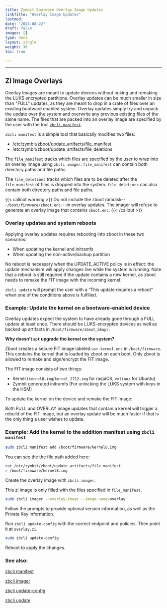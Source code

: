 ```yaml
---
title: Zymbit Bootware Overlay Image Updates
linkTitle: "Overlay Image Updates"
lastmod:
date: "2024-08-22"
draft: false
images: []
type: docs
layout: single
weight: 30
toc: true

---
```


-----

## ZI Image Overlays

Overlay Images are meant to update devices without nuking and remaking the LUKS encrypted partitions. Overlay updates can be much smaller in size than "FULL" updates, as they are meant to drop in a crate of files over an existing bootware enabled system. Overlay updates simply try and unpack the update over the system and overwrite any previous existing files of the same name. The files that are packed into an overlay image are specified by the user with the tool [`zbcli manifest`](../../zbcli/manifest).

`zbcli manifest` is a simple tool that basically modifies two files:

- /etc/zymbit/zboot/update_artifacts/file_manifest
- /etc/zymbit/zboot/update_artifacts/file_deletions

The `file_manifest` tracks which files are specified by the user to wrap into an overlay image using `zbcli imager`. `file_manifest` can contain both directory paths and file paths.

The `file_deletions` tracks which files are to be deleted after the `file_manifest` of files is dropped into the system. `file_deletions` can also contain both directory paths and file paths.

{{< callout warning >}} Do not include the zboot ramdisk---`/boot/firmware/zboot.enc`---in overlay updates. The imager will refuse to generate an overlay image that contains `zboot.enc`. {{< /callout >}}

### Overlay updates and system reboots

Applying overlay updates requires rebooting into zboot in these two scenarios:

- When updating the kernel and initramfs
- When updating the non-active/backup partition

No reboot is necessary when the UPDATE_ACTIVE policy is in effect: the update mechanism will apply changes live while the system is running. Note that a reboot is still required if the update contains a new kernel, as zboot needs to remake the FIT image with the incoming kernel.

`zbcli update` will prompt the user with a “This update requires a reboot” when one of the conditions above is fulfilled.

### Example: Update the kernel on a bootware-enabled device

Overlay updates expect the system to have already gone through a FULL update at least once. There should be LUKS-encrypted devices as well as backed up artifacts in `/boot/firmware/zboot_bkup/`.

**Why doesn't `apt` upgrade the kernel on the system?**

Zboot creates a secure FIT image labeled `usr-kernel.enc` in `/boot/firmware`. This contains the kernel that is loaded by zboot on each boot. Only zboot is allowed to remake and sign/encrypt the FIT image.

The FIT image consists of two things:

- Kernel (`kernel8.img`/`kernel_2712.img` for raspiOS, `vmlinuz` for Ubuntu)
- Zymbit generated initramfs (For unlocking the LUKS system with keys in the HSM)

To update the kernel on the device and remake the FIT Image:

Both FULL and OVERLAY image updates that contain a kernel will trigger a rebuild of the FIT image, but an overlay update will be much faster if that is the only thing a user wishes to update.

### Example: Add the kernel to the addition manifest using `zbcli manifest`

```bash
sudo zbcli manifest add /boot/firmware/kernel8.img
```

You can see the the file path added here:

```bash
cat /etc/zymbit/zboot/update_artifacts/file_manifest
> /boot/firmware/kernel8.img
```

Create the overlay image with `zbcli imager`.

This zi image is only filled with the files specified in `file_manifest`.

```bash
sudo zbcli imager --overlay-image --image-name=overlay
```

Follow the prompts to provide optional version information, as well as the Private Key information.

Run `zbcli update-config` with the correct endpoint and policies. Then point it at `overlay.zi`.

```bash
sudo zbcli update-config
```

Reboot to apply the changes.

### See also:

[zbcli manifest](../../zbcli/manifest)

[zbcli imager](../../zbcli/imager)

[zbcli update-config](../../zbcli/update-config)

[zbcli update](../../zbcli/update)
